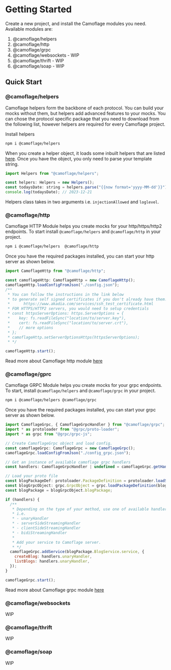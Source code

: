 # Getting Started

Create a new project, and install the Camoflage modules you need. Available modules are:

1. @camoflage/helpers
2. @camoflage/http
3. @camoflage/grpc
4. @camoflage/websockets - WIP
5. @camoflage/thrift - WIP
6. @camoflage/soap - WIP

## Quick Start

### @camoflage/helpers

Camoflage helpers form the backbone of each protocol. You can build your mocks without them, but helpers add advanced features to your mocks. You can chose the protocol specific package that you need to download from the following list, however helpers are required for every Camoflage project.

Install helpers

```bash
npm i @camoflage/helpers
```

When you create a helper object, it loads some inbuilt helpers that are listed [here](helpers.md). Once you have the object, you only need to parse your template string.

```javascript
import Helpers from "@camoflage/helpers";

const helpers: Helpers = new Helpers();
const todaysDate: string = helpers.parse("{{now format='yyyy-MM-dd'}}");
console.log(todaysDate); // 2023-12-21
```

Helpers class takes in two arguments i.e. `injectionAllowed` and `loglevel`.

### @camoflage/http

Camoflage HTTP Module helps you create mocks for your http/https/http2 endpoints. To start install `@camoflage/helpers` and `@camoflage/http` in your project.

```bash
npm i @camoflage/helpers  @camoflage/http
```

Once you have the required packages installed, you can start your http server as shown below.

```javascript
import CamoflageHttp from "@camoflage/http";

const camoflageHttp: CamoflageHttp = new CamoflageHttp();
camoflageHttp.loadConfigFromJson("./config.json");
/**
 * You can follow the instructions in the link below
 * to generate self signed certificates if you don't already have them.
 *      https://www.akadia.com/services/ssh_test_certificate.html
 * FOR HTTPS/HTTP2 servers, you would need to setup credentials
 * const httpsServerOptions: https.ServerOptions = {
 *    key: fs.readFileSync("location/to/server.key"),
 *    cert: fs.readFileSync("location/to/server.crt"),
 *    // more options
 * };
 * camoflageHttp.setServerOptionsHttps(httpsServerOptions);
 * */

camoflageHttp.start();
```

Read more about Camoflage http module [here](http.md)

### @camoflage/gprc

Camoflage GRPC Module helps you create mocks for your grpc endpoints. To start, install `@camoflage/helpers` and `@camoflage/grpc` in your project.

```bash
npm i @camoflage/helpers @camoflage/grpc
```

Once you have the required packages installed, you can start your grpc server as shown below.

```javascript
import CamoflageGrpc, { CamoflageGrpcHandler } from "@camoflage/grpc";
import * as protoloader from "@grpc/proto-loader";
import * as grpc from "@grpc/grpc-js";

// Create CamoflageGrpc object and load config.
const camoflageGrpc: CamoflageGrpc = new CamoflageGrpc();
camoflageGrpc.loadConfigFromJson("./config_grpc.json");

// Get an instance of available camoflage grpc handlers
const handlers: CamoflageGrpcHandler | undefined = camoflageGrpc.getHandlers();

// Load your proto file
const blogPackageDef: protoloader.PackageDefinition = protoloader.loadSync("./blog.proto", {});
const blogGrpcObject: grpc.GrpcObject = grpc.loadPackageDefinition(blogPackageDef);
const blogPackage = blogGrpcObject.blogPackage;

if (handlers) {
  /**
   * Depending on the type of your method, use one of available handlers
   * i.e.
   * - unaryHandler
   * - serverSideStreamingHandler
   * - clientSideStreamingHandler
   * - bidiStreamingHandler
   *
   * Add your service to Camoflage server.
   * */
  camoflageGrpc.addService(blogPackage.BlogService.service, {
    createBlog: handlers.unaryHandler,
    listBlogs: handlers.unaryHandler,
  });
}

camoflageGrpc.start();
```

Read more about Camoflage grpc module [here](grpc.md)

### @camoflage/websockets

WIP

### @camoflage/thrift

WIP

### @camoflage/soap

WIP
